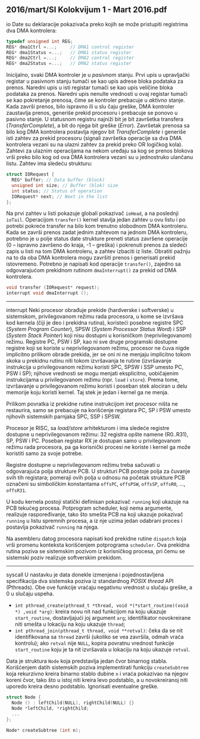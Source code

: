 2016/mart/SI Kolokvijum 1 - Mart 2016.pdf
--------------------------------------------------------------------------------
io
Date su deklaracije pokazivača preko kojih se može pristupiti registrima dva DMA kontrolera:
```cpp
typedef unsigned int REG;
REG* dma1Ctrl =...;     // DMA1 control register
REG* dma1Status =...;   // DMA1 status register
REG* dma2Ctrl =...;     // DMA2 control register
REG* dma2Status =...;   // DMA2 status register
```
Inicijalno, svaki DMA kontroler je u *pasivnom*  stanju. Prvi upis u upravljački registar u
pasivnom stanju tumači se kao upis adrese bloka podataka za prenos. Naredni upis u isti
registar tumači se kao upis veličine bloka podataka za prenos. Naredni upis nenulte vrednosti
u ovaj registar tumači se kao pokretanje prenosa, čime se kontroler prebacuje u *aktivno* stanje.
Kada završi prenos, bilo ispravno ili u slu
čaju greške, DMA kontroler zaustavlja prenos,
generiše prekid procesoru i prebacuje se ponovo u pasivno stanje. U statusnom registru najniži
bit je bit završetka transfera (*TransferComplete*), a bit do njega bit greške (*Error*). Završetak
prenosa sa bilo kog DMA kontrolera postavlja njegov bit *TransferComplete*  i generiše isti
zahtev za prekid procesoru (signali završetka operacije sa dva DMA kontrolera vezani su na
ulazni zahtev za prekid preko OR logičkog kola).
Zahtevi za ulaznim operacijama na nekom uređaju sa kog se prenos blokova vrši preko bilo
kog od ova DMA kontrolera vezani su u jednostruko ulančanu listu. Zahtev ima sledeću
strukturu:
```cpp
struct IORequest {
  REG* buffer; // Data buffer (block)
  unsigned int size; // Buffer (blok) size
  int status; // Status of operation
  IORequest* next; // Next in the list
};
```
Na prvi zahtev u listi pokazuje globali pokazivač `ioHead`, a na poslednji `ioTail`. Operacijom
`transfer()` kernel stavlja jedan zahtev u ovu listu i po potrebi pokreće transfer na bilo kom
trenutno slobodnom DMA kontroleru. Kada se završi prenos zadat jednim zahtevom na
jednom DMA kontroleru, potrebno je u polje status date strukture preneti status završene
operacije (0 –  ispravno završeno do kraja, -1 –  greška) i pokrenuti prenos za sledeći zapis u
listi na tom DMA kontroleru, a zahtev izbaciti iz liste. Obratiti pažnju na to da oba DMA
kontrolera mogu završiti prenos i generisati prekid istovremeno.
Potrebno je napisati kod operacije `transfer()`, zajedno sa odgovarajućom prekidnom
rutinom `dmaInterrupt()` za prekid od DMA kontrolera.
```cpp
void transfer (IORequest* request);
interrupt void dmaInterrupt ();
```

--------------------------------------------------------------------------------
interrupt
Neki procesor obrađuje prekide (hardverske i softverske) u sistemskom, privilegovanom
režimu rada procesora, u kome se izvršava kod kernela (čiji je deo i prekidna rutina), koristeći
posebne registre SPC (*System Program Counter*), SPSW (*System Processor Status Word*) i
SSP (*System Stack Pointer*) koji nisu dostupni u korisničkom (neprivilegovanom) režimu.
Registre PC, PSW i SP, kao ni sve druge programski dostupne registre koji se koriste u
neprivilegovanom režimu, procesor ne čuva nigde implicitno prilikom obrade prekida, jer se
oni ni ne menjaju implicitno tokom skoka u prekidnu rutinu niti tokom izvršavanja te rutine
(izvršavanje instrukcija u privilegovanom režimu koristi SPC, SPSW i SSP umesto PC, PSW
i SP);   njihove vrednosti se mogu menjati eksplicitno, uobičajenim instrukcijama u
privilegovanom režimu (npr. `load` i `store`). Prema tome, izvršavanje u privilegovanom
režimu koristi i poseban stek alociran u delu memorije koju koristi kernel. Taj stek je jedan i
kernel ga ne menja.

Prilikom povratka iz prekidne rutine instrukcijom iret procesor ništa ne restaurira, samo se
prebacuje na korišćenje registara PC, SP i PSW umesto njihovih sistemskih parnjaka SPC,
SSP i SPSW.

Procesor je RISC, sa *load/store* arhitekturom i ima sledeće registre dostupne u
neprivilegovanom režimu: 32 registra opšte namene (R0..R31), SP, PSW i PC. Poseban
registar RX je dostupan samo u privilegovanom režimu rada procesora, pa ga korisnički
procesi ne koriste i kernel ga može koristiti samo za svoje potrebe.

Registre dostupne u neprivilegovanom režimu treba sačuvati u odgovarajuća polja strukture
PCB. U strukturi PCB postoje polja za čuvanje svih tih registara;  pomeraji ovih polja u
odnosu na početak strukture PCB označeni su simboličkim konstantama `offsPC`, `offsPSW`, `offsSP`, `offsR0`, ..., `offsR31`.

U kodu kernela postoji statički definisan pokazivač `running`  koji ukazuje na PCB tekućeg
procesa. Potprogram scheduler, koji nema argumente, realizuje raspoređivanje, tako što
smešta PCB na koji ukazuje pokazivač `running` u listu spremnih procesa, a iz nje uzima jedan
odabrani proces i postavlja pokazivač `running` na njega.

Na asembleru datog procesora napisati kod prekidne rutine `dispatch`  koja vrši promenu
konteksta korišćenjem potprograma `scheduler`. Ova prekidna rutina poziva se sistemskim
pozivom iz korisničkog procesa, pri čemu se sistemski poziv realizuje softverskim prekidom.

--------------------------------------------------------------------------------
syscall
U nastavku je data donekle izmenjena i pojednostavljena specifikacija dva sistemska poziva iz
standardnog *POSIX thread*  API (Pthreads). Obe ove funkcije vraćaju negativnu vrednost u slučaju greške, a 0 u slučaju uspeha.

- `int pthread_create(pthread_t *thread, void *(*start_routine)(void *) ,void *arg)`: kreira novu nit nad funkcijom na koju ukazuje `start_routine`, dostavljajući joj argument `arg`;  identifikator novokreirane niti smešta u lokaciju na koju ukazuje `thread`;
- `int pthread_join(pthread_t thread, void **retval)`: čeka da se nit
identifikovana sa `thread`  završi (ukoliko se vea završila, odmah vraća kontrolu);  ako
`retval`  nije `NULL`, kopira povratnu vrednost funkcije `start_routine`  koju je ta nit
izvršavala u lokaciju na koju ukazuje `retval`.

Data je struktura `Node`  koja predstavlja jedan čvor binarnog stabla. Korišćenjem datih
sistemskih poziva implementirati funkciju `createSubtree`  koja rekurzivno kreira binarno
stablo dubine `n`  i vraća pokazivao na njegov koreni čvor, tako što u istoj niti kreira levo
podstablo, a u novokreiranoj niti uporedo kreira desno podstablo. Ignorisati eventualne greške.
```cpp
struct Node {
  Node () : leftChild(NULL), rightChild(NULL) {}
  Node *leftChild, *rightChild;
  ...
};

Node* createSubtree (int n);
```
